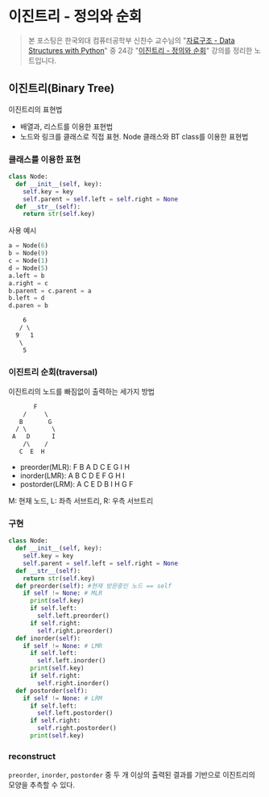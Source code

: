# 이진트리 - 정의와 순회

> 본 포스팅은 한국외대 컴퓨터공학부 신찬수 교수님의 "[자료구조 - Data Structures with Python](https://www.youtube.com/playlist?list=PLsMufJgu5933ZkBCHS7bQTx0bncjwi4PK)" 중 24강 "[이진트리 - 정의와 순회](https://www.youtube.com/watch?v=HDjqrmmpFdU)" 강의를 정리한 노트입니다.

## 이진트리(Binary Tree)

이진트리의 표현법

- 배열과, 리스트를 이용한 표현법
- 노드와 링크를 클래스로 직접 표현. Node 클래스와 BT class를 이용한 표현법

### 클래스를 이용한 표현

```py
class Node:
  def __init__(self, key):
    self.key = key
    self.parent = self.left = self.right = None
  def __str__(self):
    return str(self.key)
```

사용 예시

```py
a = Node(6)
b = Node(9)
c = Node(1)
d = Node(5)
a.left = b
a.right = c
b.parent = c.parent = a
b.left = d
d.paren = b
```

```txt
    6
   / \
  9   1
   \
    5
```

### 이진트리 순회(traversal)

이진트리의 노드를 빠짐없이 출력하는 세가지 방법

```txt
       F
    /     \
   B       G
  / \       \
 A   D      I
    /\    /
   C  E  H
```

- preorder(MLR): F B A D C E G I H
- inorder(LMR): A B C D E F G H I
- postorder(LRM): A C E D B I H G F

M: 현재 노드, L: 좌측 서브트리, R: 우측 서브트리

### 구현

```py
class Node:
  def __init__(self, key):
    self.key = key
    self.parent = self.left = self.right = None
  def __str__(self):
    return str(self.key)
  def preorder(self): #현재 방문중인 노드 == self
    if self != None: # MLR
      print(self.key)
      if self.left:
        self.left.preorder()
      if self.right:
        self.right.preorder()
  def inorder(self):
    if self != None: # LMR
      if self.left:
        self.left.inorder()
      print(self.key)
      if self.right:
        self.right.inorder()
  def postorder(self):
    if self != None: # LRM
      if self.left:
        self.left.postorder()
      if self.right:
        self.right.postorder()
      print(self.key)
```

### reconstruct

`preorder`, `inorder`, `postorder` 중 두 개 이상의 출력된 결과를 기반으로 이진트리의 모양을 추측할 수 있다.
